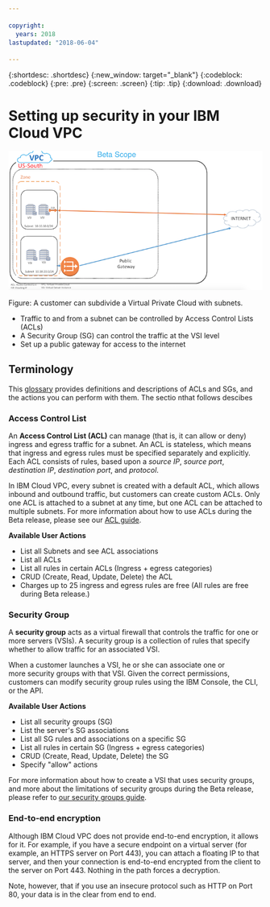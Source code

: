 ```yaml
---

copyright:
  years: 2018
lastupdated: "2018-06-04"

---
```


{:shortdesc: .shortdesc}
{:new_window: target="_blank"}
{:codeblock: .codeblock}
{:pre: .pre}
{:screen: .screen}
{:tip: .tip}
{:download: .download}

# Setting up security in your IBM Cloud VPC

![Security for Beta](/images/VPC-internal-beta.png)

Figure: A customer can subdivide a Virtual Private Cloud with subnets. 

* Traffic to and from a subnet can be controlled by Access Control Lists (ACLs)
* A Security Group (SG) can control the traffic at the VSI level
* Set up a public gateway for access to the internet

## Terminology

This [glossary](vpc-glossary) provides definitions and descriptions of ACLs and SGs, and the actions you can perform with them. The sectio nthat follows descibes

### Access Control List
An **Access Control List (ACL)** can manage (that is, it can allow or deny) ingress and egress traffic for a subnet. An ACL is stateless, which means that ingress and egress rules must be specified separately and explicitly. Each ACL consists of rules, based upon a *source IP*, *source port*, *destination IP*, *destination port*, and *protocol*. 

In IBM Cloud VPC, every subnet is created with a default ACL, which allows inbound and outbound traffic, but customers can create custom ACLs. Only one ACL is attached to a subnet at any time, but one ACL can be attached to multiple subnets. For more information about how to use ACLs during the Beta release, please see our [ACL guide](using-acls.html).

**Available User Actions**

  * List all Subnets and see ACL associations
  * List all ACLs
  * List all rules in certain ACLs (Ingress + egress categories)
  * CRUD (Create, Read, Update, Delete) the ACL
  * Charges up to 25 ingress and egress rules are free (All rules are free during Beta release.)

### Security Group
A **security group** acts as a virtual firewall that controls the traffic for one or more servers (VSIs). A security group is a collection of rules that specify whether to allow traffic for an associated VSI. 

When a customer launches a VSI, he or she can associate one or more security groups with that VSI. Given the correct permissions, customers can modify security group rules using the IBM Console, the CLI, or the API.

**Available User Actions**

  * List all security groups (SG)
  * List the server's SG associations
  * List all SG rules and associations on a specific SG
  * List all rules in certain SG (Ingress + egress categories)
  * CRUD (Create, Read, Update, Delete) the SG
  * Specify "allow" actions

For more information about how to create a VSI that uses security groups, and more about the limitations of security groups during the Beta release, please refer to [our security groups guide](security-groups.html).

### End-to-end encryption

Although IBM Cloud VPC does not provide end-to-end encryption, it allows for it. For example, if you have a secure endpoint on a virtual server (for example, an HTTPS server on Port 443), you can attach a floating IP to that server, and then your connection is end-to-end encrypted from the client to the server on Port 443.  Nothing in the path forces a decryption.

Note, however, that if you use an insecure protocol such as HTTP on Port 80, your data is in the clear from end to end.
